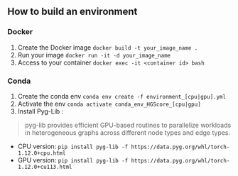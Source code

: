 ## How to build an environment

### Docker

1. Create the Docker image `docker build -t your_image_name .`
2. Run your image `docker run -it -d your_image_name`
3. Access to your container `docker exec -it <container id> bash`

### Conda

1. Create the conda env `conda env create -f environment_[cpu|gpu].yml`
2. Activate the env `conda activate conda_env_HGScore_[cpu|gpu]`
3. Install Pyg-Lib :
> pyg-lib provides efficient GPU-based routines to parallelize workloads in heterogeneous graphs across different node types and edge types.


* CPU version: `pip install pyg-lib -f https://data.pyg.org/whl/torch-1.12.0+cpu.html`
* GPU version: `pip install pyg-lib -f https://data.pyg.org/whl/torch-1.12.0+cu113.html`